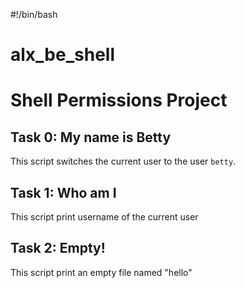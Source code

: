 #!/bin/bash
# alx_be_shell
# Shell Permissions Project

## Task 0: My name is Betty

This script switches the current user to the user `betty`.

## Task 1: Who am I
This script print username of the current user

## Task 2: Empty!
This script print an empty file named "hello"
